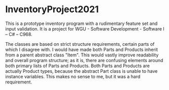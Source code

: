 # InventoryProject2021
This is a prototype inventory program with a rudimentary feature set and input validation. It is a project for WGU - Software Development - Software I – C# – C968.

The classes are based on strict structure requirements, certain parts of which I disagree with. I would have made both Parts and Products inherit from a parent abstract class "Item". This would vastly improve readability and overall program structure; as it is, there are confusing elements around both primary lists of Parts and Products. Both Parts and Products are actually Product types, because the abstract Part class is unable to have instance variables. This makes no sense to me, but it was a hard requirement.
